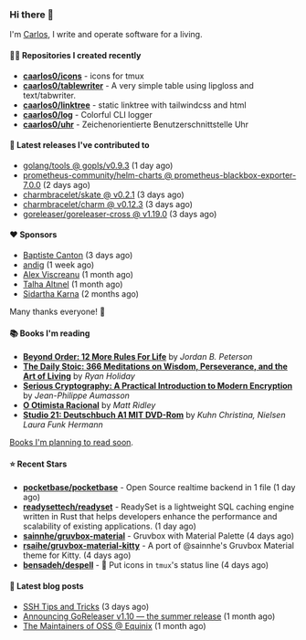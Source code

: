 ### Hi there 👋

I'm [Carlos](https://caarlos0.dev), I write and operate software for a living.

#### 👨‍💻 Repositories I created recently
- **[caarlos0/icons](https://github.com/caarlos0/icons)** - icons for tmux
- **[caarlos0/tablewriter](https://github.com/caarlos0/tablewriter)** - A very simple table using lipgloss and text/tabwriter.
- **[caarlos0/linktree](https://github.com/caarlos0/linktree)** - static linktree with tailwindcss and html
- **[caarlos0/log](https://github.com/caarlos0/log)** - Colorful CLI logger
- **[caarlos0/uhr](https://github.com/caarlos0/uhr)** - Zeichenorientierte Benutzerschnittstelle Uhr

#### 🚀 Latest releases I've contributed to


- [golang/tools @ gopls/v0.9.3](https://github.com/golang/tools/releases/tag/gopls%2Fv0.9.3) (1 day ago)
- [prometheus-community/helm-charts @ prometheus-blackbox-exporter-7.0.0](https://github.com/prometheus-community/helm-charts/releases/tag/prometheus-blackbox-exporter-7.0.0) (2 days ago)
- [charmbracelet/skate @ v0.2.1](https://github.com/charmbracelet/skate/releases/tag/v0.2.1) (3 days ago)
- [charmbracelet/charm @ v0.12.3](https://github.com/charmbracelet/charm/releases/tag/v0.12.3) (3 days ago)
- [goreleaser/goreleaser-cross @ v1.19.0](https://github.com/goreleaser/goreleaser-cross/releases/tag/v1.19.0) (3 days ago)

#### ❤️ Sponsors
- [Baptiste Canton](https://github.com/batmac) (3 days ago)
- [andig](https://github.com/andig) (1 week ago)
- [Alex Viscreanu](https://github.com/aexvir) (1 month ago)
- [Talha Altınel](https://github.com/MrWormHole) (1 month ago)
- [Sidartha Karna](https://github.com/sidarthakarna) (2 months ago)

Many thanks everyone! 🙏

#### 📚 Books I'm reading
- **[Beyond Order: 12 More Rules For Life](https://www.goodreads.com/book/show/57422874-beyond-order)** by _Jordan B. Peterson_
- **[The Daily Stoic: 366 Meditations on Wisdom, Perseverance, and the Art of Living](https://www.goodreads.com/book/show/29093292-the-daily-stoic)** by _Ryan Holiday_
- **[Serious Cryptography: A Practical Introduction to Modern Encryption](https://www.goodreads.com/book/show/36265193-serious-cryptography)** by _Jean-Philippe Aumasson_
- **[O Otimista Racional](https://www.goodreads.com/book/show/32706964-o-otimista-racional)** by _Matt Ridley_
- **[Studio 21: Deutschbuch A1 MIT DVD-Rom](https://www.goodreads.com/book/show/25495148-studio-21)** by _Kuhn Christina, Nielsen Laura Funk Hermann_

[Books I'm planning to read soon](https://www.amazon.com.br/hz/wishlist/ls/EB8P7VS717SV).

#### ⭐ Recent Stars


- **[pocketbase/pocketbase](https://github.com/pocketbase/pocketbase)** - Open Source realtime backend in 1 file (1 day ago)
- **[readysettech/readyset](https://github.com/readysettech/readyset)** - ReadySet is a lightweight SQL caching engine written in Rust that helps developers enhance the performance and scalability of existing applications.  (1 day ago)
- **[sainnhe/gruvbox-material](https://github.com/sainnhe/gruvbox-material)** - Gruvbox with Material Palette (4 days ago)
- **[rsaihe/gruvbox-material-kitty](https://github.com/rsaihe/gruvbox-material-kitty)** - A port of @sainnhe&#39;s Gruvbox Material theme for Kitty. (4 days ago)
- **[bensadeh/despell](https://github.com/bensadeh/despell)** - 🎩 Put icons in `tmux`&#39;s status line (4 days ago)

#### 📄 Latest blog posts
- [SSH Tips and Tricks](https://carlosbecker.com/posts/ssh-tips-and-tricks/) (3 days ago)
- [Announcing GoReleaser v1.10 — the summer release](https://carlosbecker.com/posts/goreleaser-v1.10/) (1 month ago)
- [The Maintainers of OSS @ Equinix](https://carlosbecker.com/posts/equinix-maintainers-oss/) (1 month ago)
